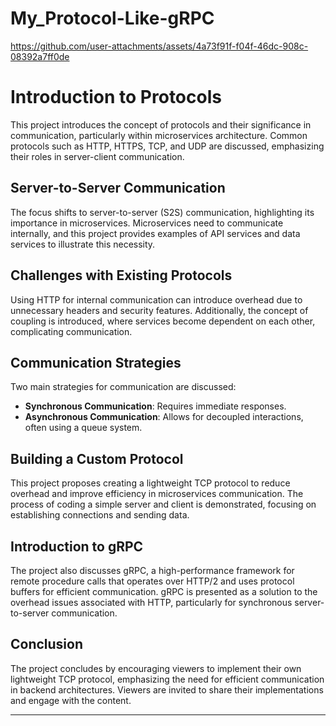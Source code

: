 ﻿# My_Protocol-Like-gRPC

https://github.com/user-attachments/assets/4a73f91f-f04f-46dc-908c-08392a7ff0de

# Introduction to Protocols

This project introduces the concept of protocols and their significance in communication, particularly within microservices architecture. Common protocols such as HTTP, HTTPS, TCP, and UDP are discussed, emphasizing their roles in server-client communication.

## Server-to-Server Communication

The focus shifts to server-to-server (S2S) communication, highlighting its importance in microservices. Microservices need to communicate internally, and this project provides examples of API services and data services to illustrate this necessity.

## Challenges with Existing Protocols

Using HTTP for internal communication can introduce overhead due to unnecessary headers and security features. Additionally, the concept of coupling is introduced, where services become dependent on each other, complicating communication.

## Communication Strategies

Two main strategies for communication are discussed:

- **Synchronous Communication**: Requires immediate responses.
- **Asynchronous Communication**: Allows for decoupled interactions, often using a queue system.

## Building a Custom Protocol

This project proposes creating a lightweight TCP protocol to reduce overhead and improve efficiency in microservices communication. The process of coding a simple server and client is demonstrated, focusing on establishing connections and sending data.

## Introduction to gRPC

The project also discusses gRPC, a high-performance framework for remote procedure calls that operates over HTTP/2 and uses protocol buffers for efficient communication. gRPC is presented as a solution to the overhead issues associated with HTTP, particularly for synchronous server-to-server communication.

## Conclusion

The project concludes by encouraging viewers to implement their own lightweight TCP protocol, emphasizing the need for efficient communication in backend architectures. Viewers are invited to share their implementations and engage with the content.

---
